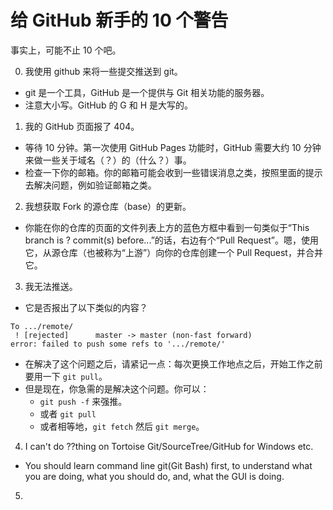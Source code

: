 # 给 GitHub 新手的 10 个警告

事实上，可能不止 10 个吧。

0. 我使用 github 来将一些提交推送到 git。
 - git 是一个工具，GitHub 是一个提供与 Git 相关功能的服务器。
 - 注意大小写。GitHub 的 G 和 H 是大写的。

1. 我的 GitHub 页面报了 404。
 - 等待 10 分钟。第一次使用 GitHub Pages 功能时，GitHub 需要大约 10 分钟来做一些关于域名（？）的（什么？）事。
 - 检查一下你的邮箱。你的邮箱可能会收到一些错误消息之类，按照里面的提示去解决问题，例如验证邮箱之类。

2. 我想获取 Fork 的源仓库（base）的更新。
 - 你能在你的仓库的页面的文件列表上方的蓝色方框中看到一句类似于“This branch is ? commit(s) before...”的话，右边有个“Pull Request”。嗯，使用它，从源仓库（也被称为“上游”）向你的仓库创建一个 Pull Request，并合并它。

3. 我无法推送。
 - 它是否报出了以下类似的内容？
 ```
 To .../remote/
  ! [rejected]		master -> master (non-fast forward)
 error: failed to push some refs to '.../remote/'
 ```
 - 在解决了这个问题之后，请紧记一点：每次更换工作地点之后，开始工作之前要用一下 `git pull`。
 - 但是现在，你急需的是解决这个问题。你可以：
   - `git push -f` 来强推。
   - 或者 `git pull`
   - 或者相等地，`git fetch` 然后 `git merge`。

4. I can't do ??thing on Tortoise Git/SourceTree/GitHub for Windows etc.
 - You should learn command line git(Git Bash) first, to understand what you are doing, what you should do, and, what the GUI is doing.

5. 
